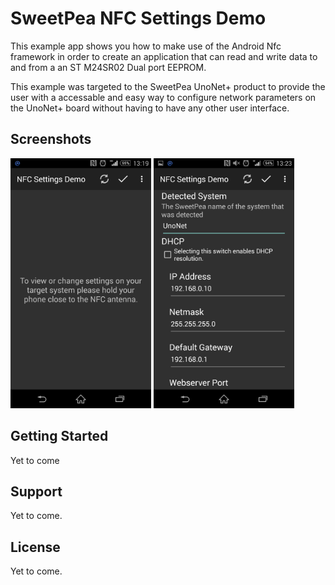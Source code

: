SweetPea NFC Settings Demo
===================================

This example app shows you how to make use of the Android Nfc framework in
order to create an application that can read and write data to and from a
an ST M24SR02 Dual port EEPROM.

This example was targeted to the SweetPea UnoNet+ product to provide the
user with a accessable and easy way to configure network parameters on the
UnoNet+ board without having to have any other user interface.


Screenshots
-------------

<img src="screenshots/screenshot1.png" height="400" alt="Screenshot"/> <img src="screenshots/screenshot2.png" height="400" alt="Screenshot"/> 

Getting Started
---------------

Yet to come

Support
-------

Yet to come.

License
-------

Yet to come.
